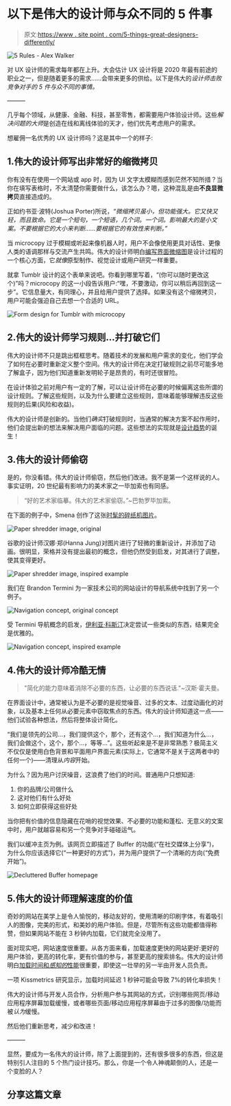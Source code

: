 # 以下是伟大的设计师与众不同的 5 件事

> 原文:[https://www . site point . com/5-things-great-designers-differently/](https://www.sitepoint.com/5-things-great-designers-differently/)

![5 Rules - Alex Walker](../Images/498a25f7daaffbef4c6ac8db33d8e11c.png)

对 UX 设计师的需求每年都在上升。大会估计 UX 设计将是 2020 年最有前途的职业之一，但是随着更多的需求……会带来更多的供给。以下是伟大的*设计师击败竞争对手的 5 件与众不同的事情。*

———

几乎每个领域，从健康、金融、科技，甚至零售，都需要用户体验设计师。这些*解决问题的大师*是创造在线和离线体验的天才，他们优先考虑用户的需求。

想雇佣一名优秀的 UX 设计师吗？这是其中一个的样子:

## 1.伟大的设计师写出非常好的缩微拷贝

你有没有在使用一个网站或 app 时，因为 UI 文字太模糊而感到茫然不知所措？当你在填写表格时，不太清楚你需要做什么，该怎么办？嗯，这种混乱是由**不良显微拷贝**直接造成的。

正如约书亚·波特(Joshua Porter)所说，*“微缩拷贝虽小，但功能强大。它又快又轻，而且致命。它是一个短句，一个短语，几个词。一个词。影响最大的是小文案。不要根据它的大小来判断……要根据它的有效性来判断。”*

当 microcopy 过于模糊或听起来像机器人时，用户不会像使用更具对话性、更像人类的语调那样与交流产生共鸣。伟大的设计师明白[编写界面微缩图](https://www.sitepoint.com/create-unforgettable-interface-copy/)是设计过程的一个核心方面，它*就像*原型制作、视觉设计或用户研究一样重要。

就拿 Tumblr 设计的这个表单来说吧。你看到哪里写着，“(你可以随时更改这个)”吗？microcopy 的这一小段告诉用户:“嘿，不要激动，你可以稍后再回到这一步”。它信息量大，有同理心，并且给用户提供了选择。如果没有这个缩微拷贝，用户可能会强迫自己去想一个合适的 URL。

![Form design for Tumblr with microcopy](../Images/4f99f61ca895968751c55752c8d18668.png)

## 2.伟大的设计师学习规则…并打破它们

伟大的设计师不只是跳出框框思考。随着技术的发展和用户需求的变化，他们学会了如何在必要时重新定义整个空间。伟大的设计师在决定打破规则之前尽可能多地了解盒子，因为他们知道重新发明轮子是昂贵的，有时还很冒险。

在设计体验之前对用户有一定的了解，可以让设计师在必要的时候偏离这些所谓的设计规则。了解这些规则，以及为什么要建立这些规则，意味着能够理解违反这些规则的后果(风险和收益)。

伟大的设计师是创新的。当他们*确实*打破规则时，当通常的解决方案不起作用时，他们会提出新的想法来解决用户面临的问题。这些想法的实现就是[设计趋势](https://www.sitepoint.com/5-emerging-trends-to-amp-up-your-web-designs-in-2017/)的诞生！

## 3.伟大的设计师偷窃

是的，你没看错。伟大的设计师偷窃，然后他们改进。我不是第一个这样说的人。事实证明，20 世纪最有影响力的美术家之一毕加索也有同感。

> “好的艺术家临摹。伟大的艺术家偷窃。”~巴勃罗毕加索。

在下面的例子中，Smena 创作了这张[时髦的碎纸机图片](https://dribbble.com/shots/824683-Shredder)。

![Paper shredder image, original](../Images/250d4d92fac1ef637a5dfdfc384c6216.png)

谷歌的设计师汉娜·郑(Hanna Jung)对图片进行了轻微的重新设计，并添加了动画。很明显，荣格并没有提出最初的概念，但他仍然受到启发，对其进行了调整，使其变得更好。

![Paper shredder image, inspired example](../Images/ef4a78c1aed1acb6f255e689c83cbcd8.png)

我们在 Brandon Termini 为一家技术公司的网站设计的导航系统中找到了另一个例子。

![Navigation concept, original concept](../Images/07f14675a0796253a1c05742e65aee86.png)

受 Termini 导航概念的启发，[伊利亚·科斯汀](https://dribbble.com/shots/2286042-Stacked-navigation)决定尝试一些类似的东西，结果完全是优雅的。

![Navigation concept, inspired example](../Images/0b0467f28a946d2ecfbe03c9079ad28c.png)

## 4.伟大的设计师冷酷无情

> "简化的能力意味着消除不必要的东西，让必要的东西说话."~汉斯·霍夫曼。

在界面设计中，通常被认为是不必要的是视觉噪音、过多的文本、过度动画化的对象，以及基本上任何从必要元素中窃取焦点的东西。伟大的设计师知道这一点——他们试验各种想法，然后将整体设计简化。

“我们是领先的公司…，我们提供这个，那个，还有这个…，我们知道为什么…，我们会做这个，这个，那个…，等等…”。这些听起来是不是非常熟悉？极简主义不仅仅是使用白色背景和平面用户界面元素(实际上，它通常不是关于这两者中的任何一个)——清理从*内容*开始。

为什么？因为用户讨厌噪音，这浪费了他们的时间。普通用户只想知道:

1.  你的品牌/公司做什么
2.  这对他们有什么好处
3.  如何立即获得这些好处

当你把有价值的信息隐藏在花哨的视觉效果、不必要的功能和蓬松、无意义的文案中时，用户就越容易和另一个竞争对手碰碰运气。

我们以缓冲主页为例。该网页立即描述了 Buffer 的功能(“在社交媒体上分享”)，为什么你应该选择它(“一种更好的方式”)，并为用户提供了一个清晰的方向(“免费开始”)。

![Decluttered Buffer homepage](../Images/587be0a690da5f19d463733faab4bed4.png)

## 5.伟大的设计师理解速度的价值

奇妙的网站在美学上是令人愉悦的，移动友好的，使用清晰的印刷字体，有着吸引人的图像，完美的形式，和美妙的用户体验。但是，尽管所有这些功能都值得称赞，但如果网站不能在 3 秒钟内加载，它们就完全没用了。

面对现实吧，网站速度很重要。从各方面来看，加载速度更快的网站更好:更好的用户体验，更高的转化率，更有价值的参与，甚至更高的搜索排名。伟大的设计师明白[加载时间和*感知的*性能](https://www.sitepoint.com/web-performance-tricks-beyond-basics/)很重要，即使这一壮举的另一半由开发人员负责。

一项 Kissmetrics 研究显示，加载时间延迟 1 秒钟可能会导致 7%的转化率损失！

伟大的设计师与开发人员合作，分析用户参与其网站的方式，识别哪些网页/移动应用程序屏幕加载缓慢，或者哪些页面/移动应用程序屏幕由于过多的图像/功能而被*认为*缓慢。

然后他们重新思考，减少和改进！

———

显然，要成为一名伟大的设计师，除了上面提到的，还有很多很多的东西，但这是特别引人注目的 5 个热门设计技巧。那么，你是一个令人神魂颠倒的人，还是一个变脸的人？

## 分享这篇文章
